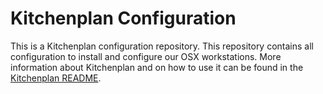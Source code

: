 # Kitchenplan Configuration

This is a Kitchenplan configuration repository. This repository contains all configuration to install and configure our OSX workstations. More information about Kitchenplan and on how to use it can be found in the [Kitchenplan README](https://github.com/kitchenplan/kitchenplan).
